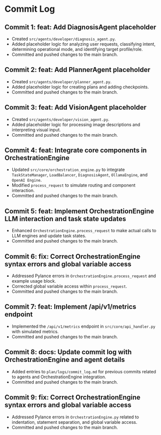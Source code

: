 # Commit Log

## Commit 1: feat: Add DiagnosisAgent placeholder
- Created `src/agents/developer/diagnosis_agent.py`.
- Added placeholder logic for analyzing user requests, classifying intent, determining operational mode, and identifying target profile/role.
- Committed and pushed changes to the main branch.

## Commit 2: feat: Add PlannerAgent placeholder
- Created `src/agents/developer/planner_agent.py`.
- Added placeholder logic for creating plans and adding checkpoints.
- Committed and pushed changes to the main branch.

## Commit 3: feat: Add VisionAgent placeholder
- Created `src/agents/developer/vision_agent.py`.
- Added placeholder logic for processing image descriptions and interpreting visual input.
- Committed and pushed changes to the main branch.

## Commit 4: feat: Integrate core components in OrchestrationEngine
- Updated `src/core/orchestration_engine.py` to integrate `TaskStateManager`, `LoadBalancer`, `DiagnosisAgent`, `OllamaEngine`, and `OpenAI Engine`.
- Modified `process_request` to simulate routing and component interaction.
- Committed and pushed changes to the main branch.

## Commit 5: feat: Implement OrchestrationEngine LLM interaction and task state updates
- Enhanced `OrchestrationEngine.process_request` to make actual calls to LLM engines and update task states.
- Committed and pushed changes to the main branch.

## Commit 6: fix: Correct OrchestrationEngine syntax errors and global variable access
- Addressed Pylance errors in `OrchestrationEngine.process_request` and example usage block.
- Corrected global variable access within `process_request`.
- Committed and pushed changes to the main branch.

## Commit 7: feat: Implement /api/v1/metrics endpoint
- Implemented the `/api/v1/metrics` endpoint in `src/core/api_handler.py` with simulated metrics.
- Committed and pushed changes to the main branch.

## Commit 8: docs: Update commit log with OrchestrationEngine and agent details
- Added entries to `plan/logs/commit_log.md` for previous commits related to agents and OrchestrationEngine integration.
- Committed and pushed changes to the main branch.

## Commit 9: fix: Correct OrchestrationEngine syntax errors and global variable access
- Addressed Pylance errors in `OrchestrationEngine.py` related to indentation, statement separation, and global variable access.
- Committed and pushed changes to the main branch.

